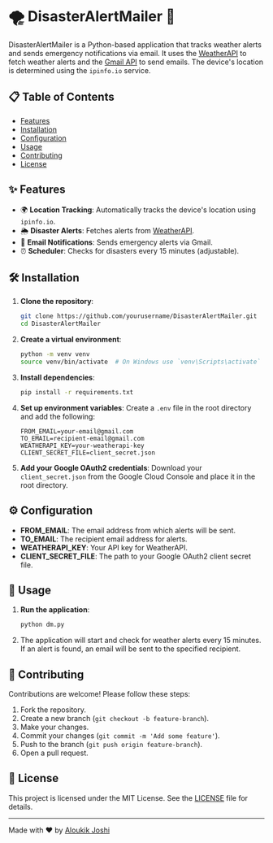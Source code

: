 # 🌪️ DisasterAlertMailer 📧

DisasterAlertMailer is a Python-based application that tracks weather alerts and sends emergency notifications via email. It uses the [WeatherAPI](https://www.weatherapi.com/) to fetch weather alerts and the [Gmail API](https://console.cloud.google.com/apis/library/gmail.googleapis.com) to send emails. The device's location is determined using the `ipinfo.io` service.

## 📋 Table of Contents

- [Features](#features)
- [Installation](#installation)
- [Configuration](https://github.com/aloukikjoshi/DisasterAlertMailer/edit/main/README.md#%EF%B8%8F-configuration)
- [Usage](#usage)
- [Contributing](#contributing)
- [License](#license)

## ✨ Features

- 🌍 **Location Tracking**: Automatically tracks the device's location using `ipinfo.io`.
- 🌦️ **Disaster Alerts**: Fetches alerts from [WeatherAPI](https://www.weatherapi.com/).
- 📧 **Email Notifications**: Sends emergency alerts via Gmail.
- ⏰ **Scheduler**: Checks for disasters every 15 minutes (adjustable).

## 🛠️ Installation

1. **Clone the repository**:
    ```sh
    git clone https://github.com/yourusername/DisasterAlertMailer.git
    cd DisasterAlertMailer
    ```

2. **Create a virtual environment**:
    ```sh
    python -m venv venv
    source venv/bin/activate  # On Windows use `venv\Scripts\activate`
    ```

3. **Install dependencies**:
    ```sh
    pip install -r requirements.txt
    ```

4. **Set up environment variables**:
    Create a `.env` file in the root directory and add the following:
    ```dotenv
    FROM_EMAIL=your-email@gmail.com
    TO_EMAIL=recipient-email@gmail.com
    WEATHERAPI_KEY=your-weatherapi-key
    CLIENT_SECRET_FILE=client_secret.json
    ```

5. **Add your Google OAuth2 credentials**:
    Download your `client_secret.json` from the Google Cloud Console and place it in the root directory.

## ⚙️ Configuration

- **FROM_EMAIL**: The email address from which alerts will be sent.
- **TO_EMAIL**: The recipient email address for alerts.
- **WEATHERAPI_KEY**: Your API key for WeatherAPI.
- **CLIENT_SECRET_FILE**: The path to your Google OAuth2 client secret file.

## 🚀 Usage

1. **Run the application**:
    ```sh
    python dm.py
    ```

2. The application will start and check for weather alerts every 15 minutes. If an alert is found, an email will be sent to the specified recipient.

## 🤝 Contributing

Contributions are welcome! Please follow these steps:

1. Fork the repository.
2. Create a new branch (`git checkout -b feature-branch`).
3. Make your changes.
4. Commit your changes (`git commit -m 'Add some feature'`).
5. Push to the branch (`git push origin feature-branch`).
6. Open a pull request.

## 📄 License

This project is licensed under the MIT License. See the [LICENSE](LICENSE) file for details.

---

Made with ❤️ by [Aloukik Joshi](https://github.com/aloukikjoshi)
